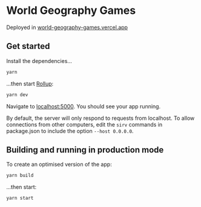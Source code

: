 # World Geography Games

Deployed in [world-geography-games.vercel.app](https://world-geography-games.vercel.app/)

## Get started

Install the dependencies...

```bash
yarn
```

...then start [Rollup](https://rollupjs.org):

```bash
yarn dev
```

Navigate to [localhost:5000](http://localhost:5000). You should see your app running.

By default, the server will only respond to requests from localhost. To allow connections from other computers, edit the `sirv` commands in package.json to include the option `--host 0.0.0.0`.

## Building and running in production mode

To create an optimised version of the app:

```bash
yarn build
```

...then start:

```bash
yarn start
```
